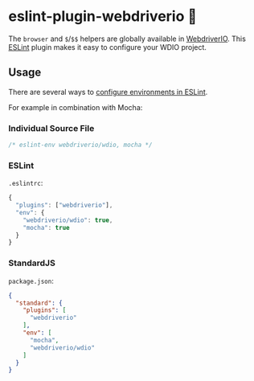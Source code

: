 # eslint-plugin-webdriverio 🤖

The `browser` and `$`/`$$` helpers are globally available in [WebdriverIO](http://webdriver.io/). This [ESLint](http://eslint.org/) plugin makes it easy to configure your WDIO project.

## Usage

There are several ways to [configure environments in ESLint](http://eslint.org/docs/user-guide/configuring#specifying-environments).

For example in combination with Mocha:

### Individual Source File

```js
/* eslint-env webdriverio/wdio, mocha */
```

### ESLint

`.eslintrc`:

```js
{
  "plugins": ["webdriverio"],
  "env": {
    "webdriverio/wdio": true,
    "mocha": true
  }
}
```

### StandardJS

`package.json`:

```json
{
  "standard": {
    "plugins": [
      "webdriverio"
    ],
    "env": [
      "mocha",
      "webdriverio/wdio"
    ]
  }
}
```
